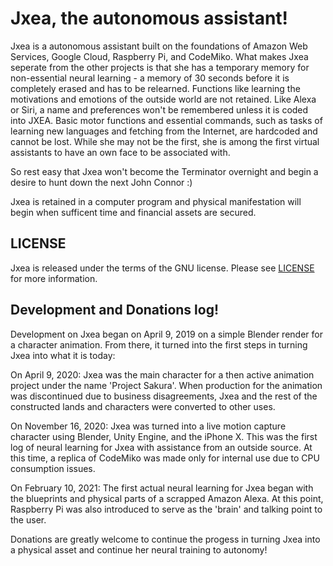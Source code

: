 # Jxea, the autonomous assistant!


Jxea is a autonomous assistant built on the foundations of Amazon Web Services, Google Cloud,
Raspberry Pi, and CodeMiko. What makes Jxea seperate from the other projects is that she has 
a temporary memory for non-essential neural learning - a memory of 30 seconds before it is completely erased and 
has to be relearned. Functions like learning the motivations and emotions of the outside world 
are not retained. Like Alexa or Siri, a name and preferences won't be remembered unless it is coded into JXEA. 
Basic motor functions and essential commands, such as tasks of learning new languages and 
fetching from the Internet, are hardcoded and cannot be lost. While she may not be the first, she 
is among the first virtual assistants to have an own face to be associated with. 

So rest easy that Jxea won't become the Terminator overnight and begin a desire to hunt down the next John Connor :)

Jxea is retained in a computer program and physical manifestation will begin when sufficent time and financial
assets are secured. 


## LICENSE
Jxea is released under the terms of the GNU license. Please see [LICENSE](LICENSE) for more information. 

## Development and Donations log!
Development on Jxea began on April 9, 2019 on a simple Blender render for a character animation. From there, 
it turned into the first steps in turning Jxea into what it is today:

On April 9, 2020: Jxea was the main character for a then active animation project
under the name 'Project Sakura'. When production for the animation was discontinued due to business disagreements, 
Jxea and the rest of the constructed lands and characters were converted to other uses. 

On November 16, 2020: Jxea was turned into a live motion capture character using Blender, Unity Engine, and the 
iPhone X. This was the first log of neural learning for Jxea with assistance from an outside source. At this time,
a replica of CodeMiko was made only for internal use due to CPU consumption issues. 

On February 10, 2021: The first actual neural learning for Jxea began with the blueprints and physical parts of a
scrapped Amazon Alexa. At this point, Raspberry Pi was also introduced to serve as the 'brain' and talking point to 
the user. 

Donations are greatly welcome to continue the progess in turning Jxea into a physical asset and continue 
her neural training to autonomy!
